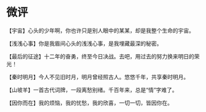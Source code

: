 # 微评

【宇宙】心头的少年啊，你也许只是别人眼中的某某，却是我整个生命的宇宙。 

【浅浅心事】你是我眉间心头的浅浅心事，是我埋藏最深的秘密。 

【最后的征途】十二年的奋勇，终至今日决战。去吧，用过去的努力换来明日的荣光！ 

【秦时明月】今人不见旧时月，明月曾经照古人。悠悠千年，共享秦时明月。 

【山坡羊】一首古代词牌，一段离愁别绪。千百年来，总是“情”字难了。 

【因你而在】我的烦恼，我的忧愁，我的欣喜，一切一切，皆因你在。